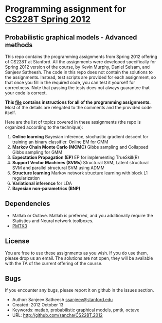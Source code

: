 # Programming assignment for [CS228T Spring 2012](https://sites.google.com/site/cs228tspring2012/)
## Probabilistic graphical models - Advanced methods

This repo contains the programming assignments from Spring 2012 offering of CS228T at Stanford. All the assignments were developed specifically for Spring 2012 version of the course, by Kevin Murphy, Daniel Selsam, and Sanjeev Satheesh.
The code in this repo does not contain the solutions to the assignments. Instead, test scripts are provided for each assignment, so that once you fill in the required code, you can test it yourself for correctness. Note that passing the tests does not always guarantee that your code is correct.

**This [file](https://docs.google.com/open?id=0B7W6AEFt2Pa6U0VVS2t3VXN5cEE) contains instructions for all of the programming assignments.** Most of the details are relegated to the comments and the provided code itself.

Here are the list of topics covered in these assignments (the repo is organized according to the technique):

1.	**Online learning**	Bayesian inference, stochastic gradient descent for training an binary classifier. Online EM for GMM
1.	**Markov Chain Monte Carlo (MCMC)**	Gibbs sampling and Collapsed Gibbs sampling for GMM	
1.	**Expectation Propagation (EP)**	EP for implementing TrueSkill(R)
1.	**Support Vector Machines (SVMs)**	Structural SVM, Latent structural SVM and parallel structural SVM using ADMM
1.	**Structure learning**	Markov network structure learning with block L1 regularization
1.	**Variational inference**	for LDA
1.	**Bayesian non-parametrics (BNP)**

## Dependencies
* Matlab or Octave. Matlab is preferred, and you additionally require the Statistics and Neural network toolboxes. 
* [PMTK3](http://code.google.com/p/pmtk3/)

## License
You are free to use these assignments as you wish. If you do use them, please drop us an email.
The solutions are not open, they will be available with the TA of the current offering of the course.


## Bugs

If you encounter any bugs, please report it on github in the issues section.

* Author: Sanjeev Satheesh <ssanjeev@stanford.edu>
* Created: 2012 October 13
* Keywords: matlab, probabilistic graphical models, pmtk, octave 
* URL: <http://github.com/sancha/CS228T.2012>
